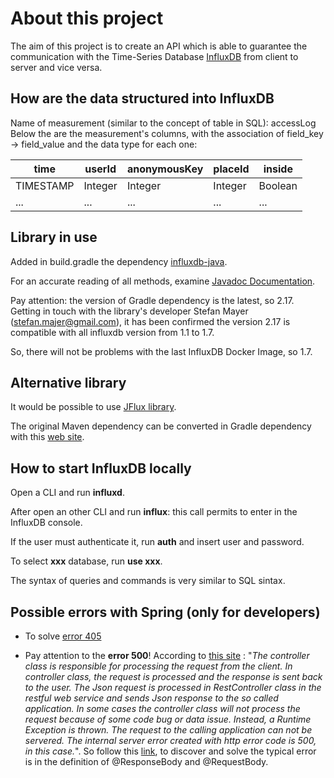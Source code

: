 # About this project

The aim of this project is to create an API which is able to guarantee the communication with the Time-Series Database [InfluxDB](https://docs.influxdata.com/influxdb/v1.7/introduction/getting-started/) from client to server and vice versa.

## How are the data structured into InfluxDB

Name of measurement (similar to the concept of table in SQL): accessLog
Below the are the measurement's columns, with the association of field_key -> field_value and the data type for each one:

| time      | userId  | anonymousKey | placeId | inside  |
| --------- | ------- | ------------ | ------- | ------- |
| TIMESTAMP | Integer | Integer      | Integer | Boolean |
| ...       | ...     | ...          | ...     | ...     |

## Library in use

Added in build.gradle the dependency [influxdb-java](https://github.com/influxdata/influxdb-java).

For an accurate reading of all methods, examine [Javadoc Documentation](https://javadoc.io/doc/org.influxdb/influxdb-java/latest/index.html).

Pay attention: the version of Gradle dependency is the latest, so 2.17. Getting in touch with the library's developer Stefan Mayer (stefan.majer@gmail.com), it has been confirmed the version 2.17 is compatible with all influxdb version from 1.1 to 1.7.

So, there will not be problems with the last InfluxDB Docker Image, so 1.7.

## Alternative library

It would be possible to use [JFlux library](https://github.com/nickRm/jflux).

The original Maven dependency can be converted in Gradle dependency with this [web site](https://sagioto.github.io/maven2gradle/).

## How to start InfluxDB locally

Open a CLI and run **influxd**.

After open an other CLI and run **influx**: this call permits to enter in the InfluxDB console.

If the user must authenticate it, run **auth** and insert user and password.

To select **xxx** database, run **use xxx**.

The syntax of queries and commands is very similar to SQL sintax.

## Possible errors with Spring (only for developers)

* To solve [error 405](https://www.baeldung.com/spring-request-method-not-supported-405)

* Pay attention to the **error 500**! According to [this site](https://www.yawintutor.com/there-was-an-unexpected-error-type-internal-server-error-status-500/) : "*The controller class is responsible for processing the request from the client. In controller class, the request is processed and the response is sent back to the user. The Json request is processed in RestController class in the restful web service and sends Json response to the so called application. In some cases the controller class will not process the request because of some code bug or data issue. Instead, a Runtime Exception is thrown. The request to the calling application can not be servered. The internal server error created with http error code is 500, in this case.*".
So follow this [link](https://www.baeldung.com/spring-request-response-body), to discover and solve the typical error is in the definition of @ResponseBody and @RequestBody.
